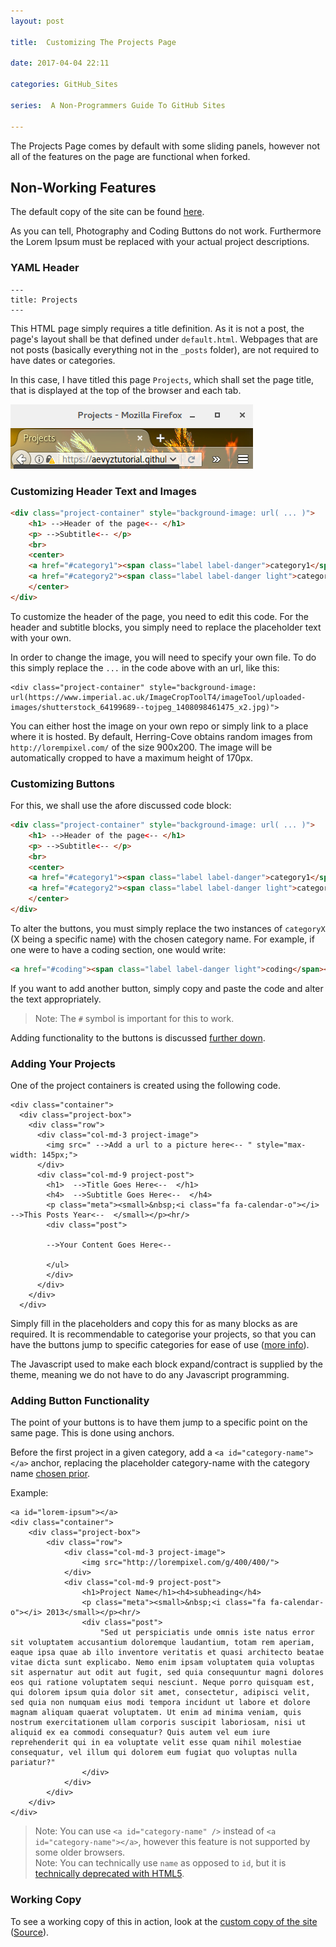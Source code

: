 ```yaml
---
layout: post

title:  Customizing The Projects Page

date: 2017-04-04 22:11

categories: GitHub_Sites

series:  A Non-Programmers Guide To GitHub Sites

---
```


The Projects Page comes by default with some sliding panels, however not all of the features on the page are functional when forked.

## Non-Working Features
The default copy of the site can be found [here](https://aevyztutorial.github.io/herring-cove-original/projects.html
).

As you can tell, Photography and Coding Buttons do not work. Furthermore the Lorem Ipsum must be replaced with your actual project descriptions.


### YAML Header

```
---
title: Projects
---
```
This HTML page simply requires a title definition. As it is not a post, the page's layout shall be that defined under `default.html`. Webpages that are not posts (basically everything not in the `_posts` folder), are not required to have dates or categories.

In this case, I have titled this page `Projects`, which shall set the page title, that is displayed at the top of the browser and each tab.

![Browser Tab and Top](/images/top-bar-projects.png)

### Customizing Header Text and Images

```HTML
<div class="project-container" style="background-image: url( ... )">
    <h1> -->Header of the page<-- </h1>
    <p> -->Subtitle<-- </p>
    <br>
    <center>
    <a href="#category1"><span class="label label-danger">category1</span></a>
    <a href="#category2"><span class="label label-danger light">category2</span></a>
    </center>
</div>
```
To customize the header of the page, you need to edit this code. For the header and subtitle blocks, you simply need to replace the placeholder text with your own.

In order to change the image, you will need to specify your own file. To do this simply replace the `...` in the code above with an url, like this:

```
<div class="project-container" style="background-image: url(https://www.imperial.ac.uk/ImageCropToolT4/imageTool/uploaded-images/shutterstock_64199689--tojpeg_1408098461475_x2.jpg)">
```

You can either host the image on your own repo or simply link to a place where it is hosted. By default, Herring-Cove obtains random images from `http://lorempixel.com/` of the size 900x200. The image will be automatically cropped to have a maximum height of 170px.

### <a id = "custombuttons"></a>Customizing Buttons
For this, we shall use the afore discussed code block:
```HTML
<div class="project-container" style="background-image: url( ... )">
    <h1> -->Header of the page<-- </h1>
    <p> -->Subtitle<-- </p>
    <br>
    <center>
    <a href="#category1"><span class="label label-danger">category1</span></a>
    <a href="#category2"><span class="label label-danger light">category2</span></a>
    </center>
</div>
```
To alter the buttons, you must simply replace the two instances of `categoryX` (X being a specific name) with the chosen category name. For example, if one were to have a coding section, one would write:
```HTML
<a href="#coding"><span class="label label-danger light">coding</span></a>
```
If you want to add another button, simply copy and paste the code and alter the text appropriately.

>Note: The `#` symbol is important for this to work.

Adding functionality to the buttons is discussed [further down](#funcbutton).

### Adding Your Projects

One of the project containers is created using the following code.

```
<div class="container">
  <div class="project-box">
    <div class="row">
      <div class="col-md-3 project-image">
        <img src=" -->Add a url to a picture here<-- " style="max-width: 145px;">
      </div>
      <div class="col-md-9 project-post">
        <h1>  -->Title Goes Here<--  </h1>
        <h4>  -->Subtitle Goes Here<--  </h4>
        <p class="meta"><small>&nbsp;<i class="fa fa-calendar-o"></i>  -->This Posts Year<--  </small></p><hr/>
        <div class="post">

        -->Your Content Goes Here<--

        </ul>
        </div>
      </div>
    </div>
  </div>
```
Simply fill in the placeholders and copy this for as many blocks as are required. It is recommendable to categorise your projects, so that you can have the buttons jump to specific categories for ease of use ([more info](#custombuttons)).

The Javascript used to make each block expand/contract is supplied by the theme, meaning we do not have to do any Javascript programming.

### <a id="funcbutton"></a>Adding Button Functionality
The point of your buttons is to have them jump to a specific point on the same page. This is done using anchors.

Before the first project in a given category, add a `<a id="category-name"></a>` anchor, replacing the placeholder category-name with the category name [chosen prior](#custombuttons).

Example:

```
<a id="lorem-ipsum"></a>
<div class="container">
    <div class="project-box">
        <div class="row">
            <div class="col-md-3 project-image">
                <img src="http://lorempixel.com/g/400/400/">
            </div>
            <div class="col-md-9 project-post">
                <h1>Project Name</h1><h4>subheading</h4>
                <p class="meta"><small>&nbsp;<i class="fa fa-calendar-o"></i> 2013</small></p><hr/>
                <div class="post">
                    "Sed ut perspiciatis unde omnis iste natus error sit voluptatem accusantium doloremque laudantium, totam rem aperiam, eaque ipsa quae ab illo inventore veritatis et quasi architecto beatae vitae dicta sunt explicabo. Nemo enim ipsam voluptatem quia voluptas sit aspernatur aut odit aut fugit, sed quia consequuntur magni dolores eos qui ratione voluptatem sequi nesciunt. Neque porro quisquam est, qui dolorem ipsum quia dolor sit amet, consectetur, adipisci velit, sed quia non numquam eius modi tempora incidunt ut labore et dolore magnam aliquam quaerat voluptatem. Ut enim ad minima veniam, quis nostrum exercitationem ullam corporis suscipit laboriosam, nisi ut aliquid ex ea commodi consequatur? Quis autem vel eum iure reprehenderit qui in ea voluptate velit esse quam nihil molestiae consequatur, vel illum qui dolorem eum fugiat quo voluptas nulla pariatur?"
                </div>
            </div>
        </div>
    </div>
</div>
```

>Note: You can use `<a id="category-name" />` instead of `<a id="category-name"></a>`, however this feature is not supported by some older browsers.<br>
>Note: You can technically use `name` as opposed to `id`, but it is [technically deprecated with HTML5](https://www.w3schools.com/tags/att_a_name.asp).

### Working Copy
To see a working copy of this in action, look at the [custom copy of the site](https://aevyztutorial.github.io/herring-cove-custom/projects.html) ([Source](https://raw.githubusercontent.com/aevyztutorial/herring-cove-custom/master/projects.html)).